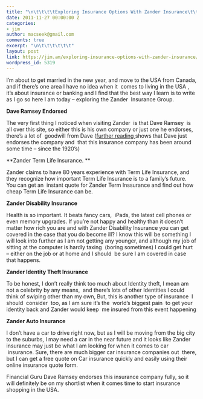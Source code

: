 ```yaml
---
title: "\n\t\t\t\tExploring Insurance Options With Zander Insurance\t\t"
date: 2011-11-27 00:00:00 Z
categories:
- jim
author: macseek@gmail.com
comments: true
excerpt: "\n\t\t\t\t\t\t"
layout: post
link: https://jim.am/exploring-insurance-options-with-zander-insurance/
wordpress_id: 5319
---
```


I’m about to get married in the new year, and move to the USA from Canada, and if there’s one area I have no idea when it  comes to living in the USA , it’s about insurance or banking and I find that the best way I learn is to write as I go so here I am today – exploring the Zander  Insurance Group.




**Dave Ramsey Endorsed**




The very first thing I noticed when visiting Zander  is that Dave Ramsey  is all over this site, so either this is his own company or just one he endorses, there’s a lot of  goodwill from Dave ([further reading ](http://www.zanderins.com/about/about.aspx)shows that Dave just endorses the company and  that this insurance company has been around some time – since the 1920’s)




**Zander Term Life Insurance. **




Zander claims to have 80 years experience with Term Life Insurance, and they recognize how important Term Life Insurance is to a family’s future. You can get an  instant quote for Zander Term Inssurance and find out how cheap Term Life Insurance can be.




**Zander Disability Insurance**




Health is so important. It beats fancy cars,  iPads, the latest cell phones or even memory upgrades. If you’re not happy and healthy than it doesn’t matter how rich you are and with Zander Disability Insurance you can get covered in the case that you do become ill? I know this will be something I will look into further as I am not getting any younger, and although my job of sitting at the computer is hardly taxing  (boring sometimes) I could get hurt – either on the job or at home and I should  be sure I am covered in case that happens.




**Zander Identity Theft Insurance**




To be honest, I don’t really think too much about Identity theft, I mean am not a celebrity by any means,  and there’s lots of other Identities I could think of swiping other than my own, But, this is another type of insurance  I should  consider  too, as I am sure it’s the  world’s biggest pain  to get your identity back and Zander would keep  me insured from this event happening




**Zander Auto Insurance**




I don’t have a car to drive right now, but as I will be moving from the big city to the suburbs, I may need a car in the near future and it looks like Zander insurance may just be what I am looking for when it comes to car  insurance. Sure, there are much bigger car insurance companies out  there, but I can get a free quote on Car insurance quickly and easily using their online insurance quote form.




Financial Guru Dave Ramsey endorses this insurance company fully, so it will definitely be on my shortlist when it comes time to start insurance shopping in the USA.




 




 


		
